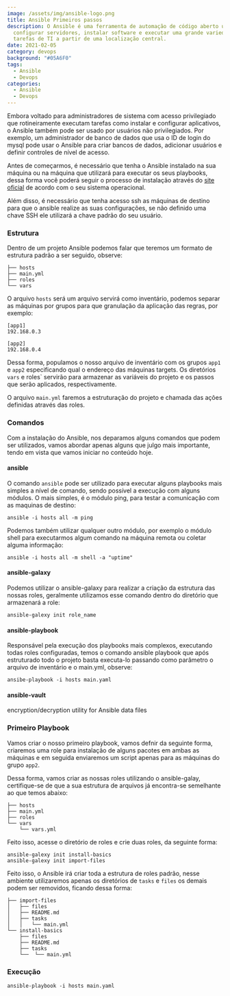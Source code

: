 ```yaml
---
image: /assets/img/ansible-logo.png
title: Ansible Primeiros passos
description: O Ansible é uma ferramenta de automação de código aberto usada para
  configurar servidores, instalar software e executar uma grande variedade de
  tarefas de TI a partir de uma localização central.
date: 2021-02-05
category: devops
background: "#05A6F0"
tags:
  - Ansible
  - Devops
categories:
  - Ansible
  - Devops
---
```

Embora voltado para administradores de sistema com acesso privilegiado que rotineiramente executam tarefas como instalar e configurar aplicativos, o Ansible também pode ser usado por usuários não privilegiados. Por exemplo, um administrador de banco de dados que usa o ID de login do mysql pode usar o Ansible para criar bancos de dados, adicionar usuários e definir controles de nível de acesso.

Antes de começarmos, é necessário que tenha o Ansible instalado na sua máquina ou na máquina que utilizará para executar os seus playbooks, dessa forma você poderá seguir o processo de instalação através do [site oficial](https://docs.ansible.com/ansible/latest/installation_guide/intro_installation.html) de acordo com o seu sistema operacional. 

Além disso, é necessário que tenha acesso ssh as máquinas de destino para que o ansible realize as suas configurações, se não definido uma chave SSH ele utilizará a chave padrão do seu usuário.

### Estrutura
Dentro de um projeto Ansible podemos falar que teremos um formato de estrutura padrão a ser seguido, observe:

````
├── hosts
├── main.yml
├── roles
└── vars
````

O arquivo `hosts` será um arquivo servirá como inventário, podemos separar as máquinas por grupos para que granulação da aplicação das regras, por exemplo:

````
[app1]
192.168.0.3

[app2]
192.168.0.4
````

Dessa forma, populamos o nosso arquivo de inventário com os grupos `app1` e `app2` especificando qual o endereço das máquinas targets. Os diretórios `vars` e roles` servirão para armazenar as variáveis do projeto e os passos que serão aplicados, respectivamente.

O arquivo `main.yml` faremos a estruturação do projeto e chamada das ações definidas através das roles.

### Comandos

Com a instalação do Ansible, nos deparamos alguns comandos que podem ser utilizados, vamos abordar apenas alguns que julgo mais importante, tendo em vista que vamos iniciar no conteúdo hoje.
 
#### ansible

O comando `ansible` pode ser utilizado para executar alguns playbooks mais simples a nível de comando, sendo possível a execução com alguns módulos. O mais simples, é o módulo ping, para testar a comunicação com as maquinas de destino:

````
ansible -i hosts all -m ping
````

Podemos também utilizar qualquer outro módulo, por exemplo o módulo shell para executarmos algum comando na máquina remota ou coletar alguma informação:

````
ansible -i hosts all -m shell -a "uptime"
````

#### ansible-galaxy

Podemos utilizar o ansible-galaxy para realizar a criação da estrutura das nossas roles, geralmente utilizamos esse comando dentro do diretório que armazenará a role:

````
ansible-galexy init role_name
````


#### ansible-playbook

Responsável pela execução dos playbooks mais complexos, executando todas roles configuradas, temos o comando ansible playbook que após estruturado todo o projeto basta executa-lo passando como parâmetro o arquivo de inventário e o main.yml, observe:

````
ansibe-playbook -i hosts main.yaml
````

#### ansible-vault 
encryption/decryption utility for Ansible data files


### Primeiro Playbook

Vamos criar o nosso primeiro playbook, vamos defnir da seguinte forma, criaremos uma role para instalação de alguns pacotes em ambas as máquinas e em seguida enviaremos um script apenas para as máquinas do grupo `app2`. 

Dessa forma, vamos criar as nossas roles utilizando o ansible-galay, certifique-se de que a sua estrutura de arquivos já encontra-se semelhante ao que temos abaixo:

````
├── hosts
├── main.yml
├── roles
└── vars
    └── vars.yml
````

Feito isso, acesse o diretório de roles e crie duas roles, da seguinte forma:

````
ansible-galexy init install-basics
ansible-galexy init import-files
````

Feito isso, o Ansible irá criar toda a estrutura de roles padrão, nesse ambiente utilizaremos apenas os diretórios de `tasks` e `files` os demais podem ser removidos, ficando dessa forma:

````
├── import-files
│   ├── files
│   ├── README.md
│   ├── tasks
│   │   └── main.yml
└── install-basics
    ├── files
    ├── README.md
    ├── tasks
    └──  └── main.yml
````


### Execução

````
ansible-playbook -i hosts main.yaml
````